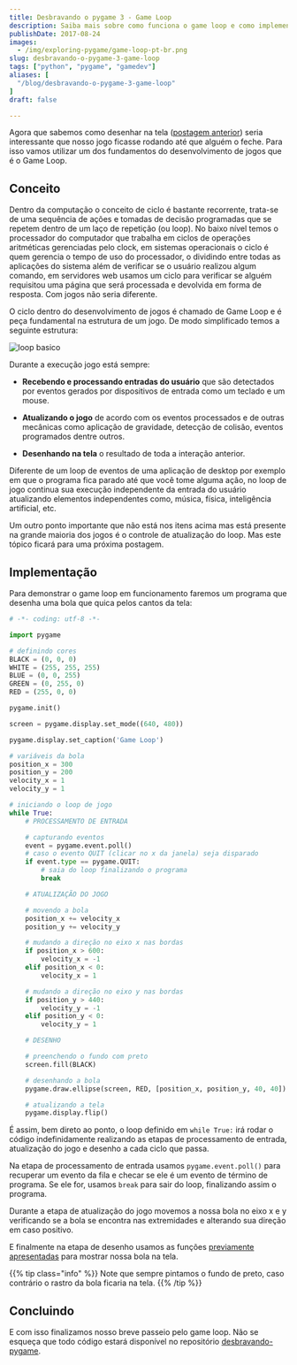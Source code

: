 ```yaml
---
title: Desbravando o pygame 3 - Game Loop
description: Saiba mais sobre como funciona o game loop e como implementa-lo no pygame
publishDate: 2017-08-24
images: 
  - /img/exploring-pygame/game-loop-pt-br.png
slug: desbravando-o-pygame-3-game-loop
tags: ["python", "pygame", "gamedev"]
aliases: [
  "/blog/desbravando-o-pygame-3-game-loop"
]
draft: false

---
```


Agora que sabemos como desenhar na tela ([postagem anterior](/blog/desbravando-o-pygame-2-desenhando-na-tela/)) seria interessante que nosso jogo ficasse rodando até que alguém o feche. Para isso vamos utilizar um dos fundamentos do desenvolvimento de jogos que é o Game Loop.

## Conceito

Dentro da computação o conceito de ciclo é bastante recorrente, trata-se de uma sequência de ações e tomadas de decisão programadas que se repetem dentro de um laço de repetição (ou loop). No baixo nível temos o processador do computador que trabalha em ciclos de operações aritméticas gerenciadas pelo clock, em sistemas operacionais o ciclo é quem gerencia o tempo de uso do processador, o dividindo entre todas as aplicações do sistema além de verificar se o usuário realizou algum comando, em servidores web usamos um ciclo para verificar se alguém requisitou uma página que será processada e devolvida em forma de resposta. Com jogos não seria diferente.

O ciclo dentro do desenvolvimento de jogos é chamado de Game Loop e é peça fundamental na estrutura de um jogo. De modo simplificado temos a seguinte estrutura:

![loop basico](/img/exploring-pygame/game-loop-pt-br.png)

Durante a execução jogo está sempre:

- **Recebendo e processando entradas do usuário** que são detectados por eventos gerados por dispositivos de entrada como um teclado e um mouse.

- **Atualizando o jogo** de acordo com os eventos processados e de outras mecânicas como aplicação de gravidade, detecção de colisão, eventos programados dentre outros.

- **Desenhando na tela** o resultado de toda a interação anterior.

Diferente de um loop de eventos de uma aplicação de desktop por exemplo em que o programa fica parado até que você tome alguma ação, no loop de jogo continua sua execução independente da entrada do usuário atualizando elementos independentes como, música, física, inteligência artificial, etc. 

Um outro ponto importante que não está nos itens acima mas está presente na grande maioria dos jogos é o controle de atualização do loop. Mas este tópico ficará para uma próxima postagem. 

## Implementação

Para demonstrar o game loop em funcionamento faremos um programa que desenha uma bola que quica pelos cantos da tela:

```python
# -*- coding: utf-8 -*-

import pygame

# definindo cores
BLACK = (0, 0, 0)
WHITE = (255, 255, 255)
BLUE = (0, 0, 255)
GREEN = (0, 255, 0)
RED = (255, 0, 0)

pygame.init()

screen = pygame.display.set_mode((640, 480))

pygame.display.set_caption('Game Loop')

# variáveis da bola
position_x = 300
position_y = 200
velocity_x = 1
velocity_y = 1

# iniciando o loop de jogo
while True:
    # PROCESSAMENTO DE ENTRADA

    # capturando eventos
    event = pygame.event.poll()
    # caso o evento QUIT (clicar no x da janela) seja disparado
    if event.type == pygame.QUIT:
        # saia do loop finalizando o programa
        break

    # ATUALIZAÇÃO DO JOGO

    # movendo a bola
    position_x += velocity_x
    position_y += velocity_y

    # mudando a direção no eixo x nas bordas
    if position_x > 600:
        velocity_x = -1
    elif position_x < 0:
        velocity_x = 1

    # mudando a direção no eixo y nas bordas
    if position_y > 440:
        velocity_y = -1
    elif position_y < 0:
        velocity_y = 1

    # DESENHO

    # preenchendo o fundo com preto
    screen.fill(BLACK)

    # desenhando a bola
    pygame.draw.ellipse(screen, RED, [position_x, position_y, 40, 40])

    # atualizando a tela
    pygame.display.flip()
```

É assim, bem direto ao ponto, o loop definido em `while True:` irá rodar o código indefinidamente realizando as etapas de processamento de entrada, atualização do jogo e desenho a cada ciclo que passa.

Na etapa de processamento de entrada usamos `pygame.event.poll()` para recuperar um evento da fila e checar se ele é um evento de término de programa. Se ele for, usamos `break` para sair do loop, finalizando assim o programa.

Durante a etapa de atualização do jogo movemos a nossa bola no eixo x e y verificando se a bola se encontra nas extremidades e alterando sua direção em caso positivo.

E finalmente na etapa de desenho usamos as funções [previamente apresentadas](/blog/desbravando-o-pygame-2-desenhando-na-tela/) para mostrar nossa bola na tela.

{{% tip class="info" %}}
Note que sempre pintamos o fundo de preto, caso contrário o rastro da bola ficaria na tela.
{{% /tip %}} 

## Concluindo

E com isso finalizamos nosso breve passeio pelo game loop. Não se esqueça que todo código estará disponível no repositório [desbravando-pygame](https://github.com/humrochagf/desbravando-pygame).
